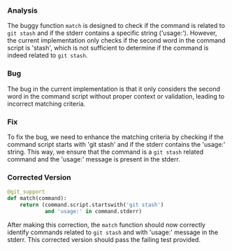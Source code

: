 ### Analysis
The buggy function `match` is designed to check if the command is related to `git stash` and if the stderr contains a specific string ('usage:'). However, the current implementation only checks if the second word in the command script is 'stash', which is not sufficient to determine if the command is indeed related to `git stash`.

### Bug
The bug in the current implementation is that it only considers the second word in the command script without proper context or validation, leading to incorrect matching criteria.

### Fix
To fix the bug, we need to enhance the matching criteria by checking if the command script starts with 'git stash' and if the stderr contains the 'usage:' string. This way, we ensure that the command is a `git stash` related command and the 'usage:' message is present in the stderr.

### Corrected Version
```python
@git_support
def match(command):
    return (command.script.startswith('git stash')
            and 'usage:' in command.stderr)
``` 

After making this correction, the `match` function should now correctly identify commands related to `git stash` and with 'usage:' message in the stderr. This corrected version should pass the failing test provided.